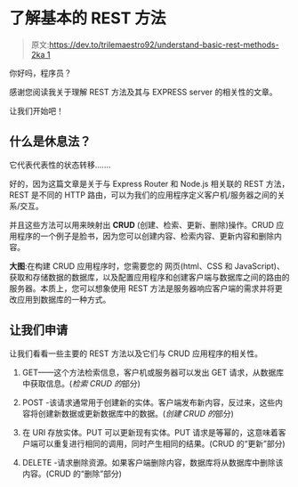 # 了解基本的 REST 方法

> 原文:[https://dev.to/trilemaestro92/understand-basic-rest-methods-2ka 1](https://dev.to/trilemaestro92/understand-basic-rest-methods--2ka1)

你好吗，程序员？

感谢您阅读我关于理解 REST 方法及其与 EXPRESS server 的相关性的文章。

让我们开始吧！

## 什么是休息法？

它代表代表性的状态转移.......

好的，因为这篇文章是关于与 Express Router 和 Node.js 相关联的 REST 方法，REST 是不同的 HTTP 路由，可以为我们的应用程序定义客户机/服务器之间的关系/交互。

并且这些方法可以用来映射出 **CRUD** (创建、检索、更新、删除)操作。CRUD 应用程序的一个例子是脸书，因为您可以创建内容、检索内容、更新内容和删除内容。

**大图**:在构建 CRUD 应用程序时，您需要您的
网页(html、CSS 和 JavaScript)、获取和存储数据的数据库，以及配置应用程序和创建客户端与数据库之间的路由的服务器。本质上，您可以想象使用 REST 方法是服务器响应客户端的需求并将更改应用到数据库的一种方式。

## 让我们申请

让我们看看一些主要的 REST 方法以及它们与 CRUD 应用程序的相关性。

1.  GET——这个方法检索信息，客户机或服务器可以发出 GET 请求，从数据库中获取信息。(*检索 CRUD 的*部分)

2.  POST -该请求通常用于创建新的实体。客户端发布新内容，反过来，这些内容将创建新数据或更新数据库中的数据。(*创建 CRUD 的*部分)

3.  在 URI 存放实体。PUT 可以更新现有实体。PUT 请求是等幂的，这意味着客户端可以重复进行相同的调用，同时产生相同的结果。(CRUD 的“更新”部分)

4.  DELETE -请求删除资源。如果客户端删除内容，数据库将从数据库中删除该内容。(CRUD 的“删除”部分)